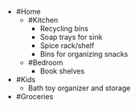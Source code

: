 - #Home
    - #Kitchen
        - Recycling bins
        - Soap trays for sink
        - Spice rack/shelf
        - Bins for organizing snacks
    - #Bedroom
        - Book shelves
- #Kids
    - Bath toy organizer and storage
- #Groceries
